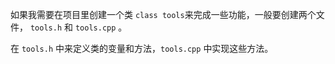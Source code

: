 

如果我需要在项目里创建一个类 `class tools`来完成一些功能，一般要创建两个文件， `tools.h` 和 `tools.cpp` 。

在 `tools.h` 中来定义类的变量和方法，`tools.cpp` 中实现这些方法。 